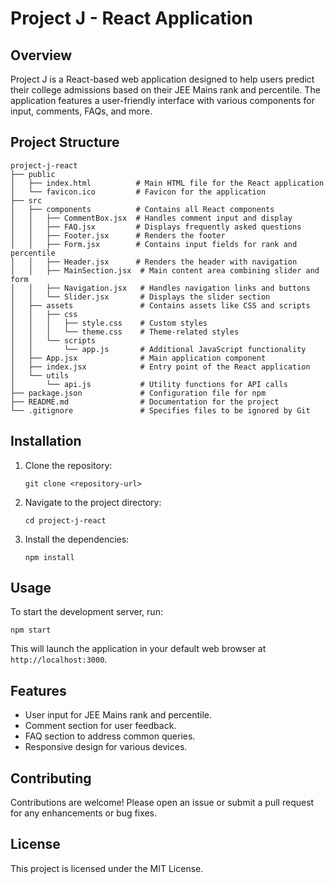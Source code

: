 # Project J - React Application

## Overview
Project J is a React-based web application designed to help users predict their college admissions based on their JEE Mains rank and percentile. The application features a user-friendly interface with various components for input, comments, FAQs, and more.

## Project Structure
```
project-j-react
├── public
│   ├── index.html          # Main HTML file for the React application
│   └── favicon.ico         # Favicon for the application
├── src
│   ├── components          # Contains all React components
│   │   ├── CommentBox.jsx  # Handles comment input and display
│   │   ├── FAQ.jsx         # Displays frequently asked questions
│   │   ├── Footer.jsx      # Renders the footer
│   │   ├── Form.jsx        # Contains input fields for rank and percentile
│   │   ├── Header.jsx      # Renders the header with navigation
│   │   ├── MainSection.jsx  # Main content area combining slider and form
│   │   ├── Navigation.jsx   # Handles navigation links and buttons
│   │   └── Slider.jsx       # Displays the slider section
│   ├── assets               # Contains assets like CSS and scripts
│   │   ├── css
│   │   │   ├── style.css    # Custom styles
│   │   │   └── theme.css    # Theme-related styles
│   │   └── scripts
│   │       └── app.js       # Additional JavaScript functionality
│   ├── App.jsx              # Main application component
│   ├── index.jsx            # Entry point of the React application
│   └── utils
│       └── api.js           # Utility functions for API calls
├── package.json             # Configuration file for npm
├── README.md                # Documentation for the project
└── .gitignore               # Specifies files to be ignored by Git
```

## Installation
1. Clone the repository:
   ```
   git clone <repository-url>
   ```
2. Navigate to the project directory:
   ```
   cd project-j-react
   ```
3. Install the dependencies:
   ```
   npm install
   ```

## Usage
To start the development server, run:
```
npm start
```
This will launch the application in your default web browser at `http://localhost:3000`.

## Features
- User input for JEE Mains rank and percentile.
- Comment section for user feedback.
- FAQ section to address common queries.
- Responsive design for various devices.

## Contributing
Contributions are welcome! Please open an issue or submit a pull request for any enhancements or bug fixes.

## License
This project is licensed under the MIT License.